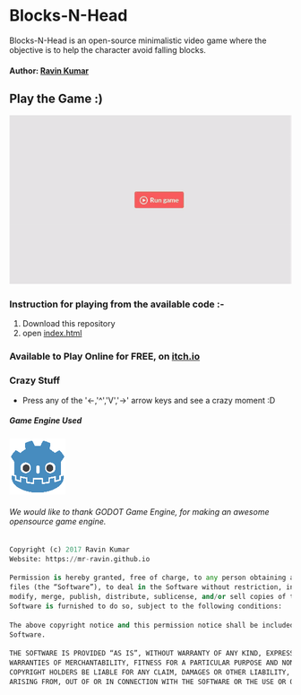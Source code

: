 # Blocks-N-Head

Blocks-N-Head is an open-source minimalistic video game where the objective is to help the character avoid falling blocks.

#### Author: [Ravin Kumar](https://mr-ravin.github.io)

## Play the Game :)

[![Working Demonstration](https://github.com/mr-ravin/Blocks-N-Head/blob/master/Blocks-N-Head.gif)](https://ravinkumar.itch.io/blocks-n-head)

### Instruction for playing from the available code :-

1. Download this repository
2. open [index.html](https://github.com/mr-ravin/Blocks-N-Head/blob/master/index.html)

### Available to Play Online for FREE, on [itch.io](https://ravinkumar.itch.io/blocks-n-head)

### Crazy Stuff
- Press any of the '<-,'^','V','->' arrow keys and see a crazy moment :D 

##### Game Engine Used

[![GODOT](https://github.com/mr-ravin/Blocks-N-Head/blob/master/godot_logo.png)](https://godotengine.org/)

###### We would like to thank GODOT Game Engine, for making an awesome opensource game engine.

```python
Copyright (c) 2017 Ravin Kumar
Website: https://mr-ravin.github.io

Permission is hereby granted, free of charge, to any person obtaining a copy of this software and associated documentation 
files (the “Software”), to deal in the Software without restriction, including without limitation the rights to use, copy, 
modify, merge, publish, distribute, sublicense, and/or sell copies of the Software, and to permit persons to whom the 
Software is furnished to do so, subject to the following conditions:

The above copyright notice and this permission notice shall be included in all copies or substantial portions of the 
Software.

THE SOFTWARE IS PROVIDED “AS IS”, WITHOUT WARRANTY OF ANY KIND, EXPRESS OR IMPLIED, INCLUDING BUT NOT LIMITED TO THE 
WARRANTIES OF MERCHANTABILITY, FITNESS FOR A PARTICULAR PURPOSE AND NONINFRINGEMENT. IN NO EVENT SHALL THE AUTHORS OR 
COPYRIGHT HOLDERS BE LIABLE FOR ANY CLAIM, DAMAGES OR OTHER LIABILITY, WHETHER IN AN ACTION OF CONTRACT, TORT OR OTHERWISE, 
ARISING FROM, OUT OF OR IN CONNECTION WITH THE SOFTWARE OR THE USE OR OTHER DEALINGS IN THE SOFTWARE.
```
